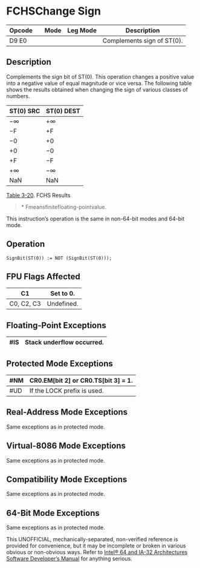 # FCHS**Change Sign**

| Opcode |     | Mode | Leg Mode | Description                |
| ------ | --- | ---- | -------- | -------------------------- |
| D9 E0  |     |      |          | Complements sign of ST(0). |

## Description

Complements the sign bit of ST(0). This operation changes a positive value into a negative value of equal magnitude or vice versa. The following table shows the results obtained when changing the sign of various classes of numbers.

| ST(0) SRC | ST(0) DEST |
| --------- | ---------- |
| −∞        | +∞         |
| −F        | +F         |
| −0        | +0         |
| +0        | −0         |
| +F        | −F         |
| +∞        | −∞         |
| NaN       | NaN        |

[Table 3-20](/x86/fchs#tbl-3-20). FCHS Results

> \* Fmeansfinitefloating-pointvalue.

This instruction’s operation is the same in non-64-bit modes and 64-bit mode.

## Operation

```
SignBit(ST(0)) := NOT (SignBit(ST(0)));

```

## FPU Flags Affected

| C1         | Set to 0.  |
| ---------- | ---------- |
| C0, C2, C3 | Undefined. |

## Floating-Point Exceptions

| \#​IS | Stack underflow occurred. |
| ----- | ------------------------- |

## Protected Mode Exceptions

| \#​NM  | CR0.EM[bit 2] or CR0.TS[bit 3] = 1. |
| ------ | ----------------------------------- |
| #​​​UD | If the LOCK prefix is used.         |

## Real-Address Mode Exceptions

Same exceptions as in protected mode.

## Virtual-8086 Mode Exceptions

Same exceptions as in protected mode.

## Compatibility Mode Exceptions

Same exceptions as in protected mode.

## 64-Bit Mode Exceptions

Same exceptions as in protected mode.

This UNOFFICIAL, mechanically-separated, non-verified reference is provided for convenience, but it may be
incomplete or broken in various obvious or non-obvious
ways. Refer to [Intel® 64 and IA-32 Architectures Software Developer’s Manual](https://software.intel.com/en-us/download/intel-64-and-ia-32-architectures-sdm-combined-volumes-1-2a-2b-2c-2d-3a-3b-3c-3d-and-4) for anything serious.
